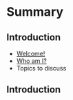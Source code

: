 # Summary

## Introduction

* [Welcome!](README.md)
* [Who am I?](/introduction.md)
* Topics to discuss

## Introduction

